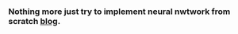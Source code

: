 ### Nothing more just try to implement neural nwtwork from scratch [blog](https://www.analyticsvidhya.com/blog/2017/05/neural-network-from-scratch-in-python-and-r/).

